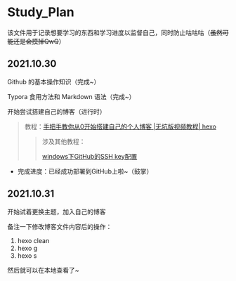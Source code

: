 # Study_Plan
该文件用于记录想要学习的东西和学习进度以监督自己，同时防止咕咕咕（~~虽然可能还是会摸掉QwQ~~）

## 2021.10.30
Github 的基本操作知识（完成~）

Typora 食用方法和 Markdown 语法（完成~）

开始尝试搭建自己的博客（进行时）
>教程：[手把手教你从0开始搭建自己的个人博客 |无坑版视频教程| hexo](https://www.bilibili.com/video/BV1Yb411a7ty?p=1&share_medium=android&share_plat=android&share_source=QQ&share_tag=s_i&timestamp=1635581158&unique_k=eSoVqM)
>>涉及其他教程：
>>
>>[windows下GitHub的SSH key配置](https://www.jianshu.com/p/9317a927e844)

- 完成进度：已经成功部署到GitHub上啦~（鼓掌）

## 2021.10.31
开始试着更换主题，加入自己的博客

备注一下修改博客文件内容后的操作：

1. hexo clean
2. hexo g
3. hexo s

然后就可以在本地查看了~
